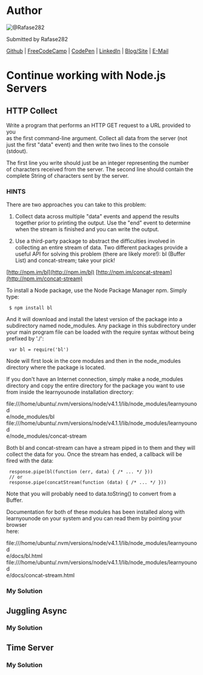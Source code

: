 # Author
![@Rafase282](https://avatars0.githubusercontent.com/Rafase282?&s=128)

Submitted by Rafase282

[Github](https://github.com/Rafase282) | [FreeCodeCamp](http://www.freecodecamp.com/rafase282) | [CodePen](http://codepen.io/Rafase282/) | [LinkedIn](https://www.linkedin.com/in/rafase282) | [Blog/Site](https://rafase282.wordpress.com/) | [E-Mail](mailto:rafase282@gmail.com)

# Continue working with Node.js Servers
## HTTP Collect
Write a program that performs an HTTP GET request to a URL provided to you<br>  as the first command-line argument. Collect all data from the server (not<br>  just the first "data" event) and then write two lines to the console<br>  (stdout).  

  The first line you write should just be an integer representing the number<br>  of characters received from the server. The second line should contain the<br>  complete String of characters sent by the server.   

### HINTS
  There are two approaches you can take to this problem:  

  1) Collect data across multiple "data" events and append the results<br>  together prior to printing the output. Use the "end" event to determine<br>  when the stream is finished and you can write the output.  

  2) Use a third-party package to abstract the difficulties involved in<br>  collecting an entire stream of data. Two different packages provide a<br>  useful API for solving this problem (there are likely more!): bl (Buffer<br>  List) and concat-stream; take your pick!  

  [http://npm.im/bl](http://npm.im/bl) [http://npm.im/concat-stream](http://npm.im/concat-stream)  

  To install a Node package, use the Node Package Manager npm. Simply type:  

```
 $ npm install bl
```

  And it will download and install the latest version of the package into a<br>  subdirectory named node_modules. Any package in this subdirectory under<br>  your main program file can be loaded with the require syntax without being<br>  prefixed by './':  

```
 var bl = require('bl')
```

  Node will first look in the core modules and then in the node_modules<br>  directory where the package is located.  

  If you don't have an Internet connection, simply make a node_modules<br>  directory and copy the entire directory for the package you want to use<br>  from inside the learnyounode installation directory:  

  file:///home/ubuntu/.nvm/versions/node/v4.1.1/lib/node_modules/learnyounod<br>  e/node_modules/bl<br>  file:///home/ubuntu/.nvm/versions/node/v4.1.1/lib/node_modules/learnyounod<br>  e/node_modules/concat-stream  

  Both bl and concat-stream can have a stream piped in to them and they will<br>  collect the data for you. Once the stream has ended, a callback will be<br>  fired with the data:  

```
 response.pipe(bl(function (err, data) { /* ... */ }))  
 // or  
 response.pipe(concatStream(function (data) { /* ... */ }))
```

  Note that you will probably need to data.toString() to convert from a<br>  Buffer.  

  Documentation for both of these modules has been installed along with<br>  learnyounode on your system and you can read them by pointing your browser<br>  here:  

  file:///home/ubuntu/.nvm/versions/node/v4.1.1/lib/node_modules/learnyounod<br>  e/docs/bl.html<br>  file:///home/ubuntu/.nvm/versions/node/v4.1.1/lib/node_modules/learnyounod<br>  e/docs/concat-stream.html  

### My Solution
## Juggling Async
### My Solution
## Time Server
### My Solution

